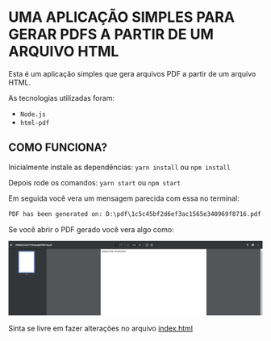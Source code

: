 # UMA APLICAÇÃO SIMPLES PARA GERAR PDFS A PARTIR DE UM ARQUIVO HTML

Esta é um aplicação simples que gera arquivos PDF a partir de um arquivo HTML.

As tecnologias utilizadas foram:

- `Node.js`
- `html-pdf`

## COMO FUNCIONA?

Inicialmente instale as dependências: `yarn install` ou `npm install`

Depois rode os comandos:
`yarn start` ou `npm start`

Em seguida você vera um mensagem parecida com essa no terminal:

```bat
PDF has been generated on: D:\pdf\1c5c45bf2d6ef3ac1565e340969f8716.pdf
```

Se você abrir o PDF gerado você vera algo como:

![alt text](pdf.jpg "PDF Gerado")

Sinta se livre em fazer alterações no arquivo [index.html](index.html)

